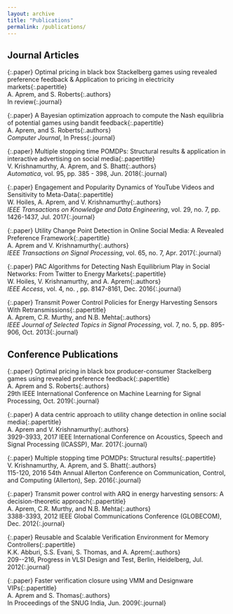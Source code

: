 ```yaml
---
layout: archive
title: "Publications"
permalink: /publications/
---
```

Journal Articles
---
{:.paper}
<span>Optimal pricing in black box Stackelberg games using revealed preference feedback & Application to pricing in electricity markets</span>{:.papertitle}  
<span>A. Aprem, and S. Roberts</span>{:.authors}  
<span>In review</span>{:.journal}  

{:.paper}
<span>A Bayesian optimization approach to compute the Nash equilibria of potential games using bandit feedback</span>{:.papertitle}  
<span>A. Aprem, and S. Roberts</span>{:.authors}  
<span>_Computer Journal_, In Press</span>{:.journal}  


{:.paper}
<span>Multiple stopping time POMDPs: Structural results & application in interactive advertising on social media</span>{:.papertitle}  
<span>V. Krishnamurthy, A. Aprem, and S. Bhatt</span>{:.authors}  
<span>_Automatica_, vol. 95, pp. 385 - 398, Jun. 2018</span>{:.journal}  

{:.paper}
<span>Engagement and Popularity Dynamics of YouTube Videos and Sensitivity to Meta-Data</span>{:.papertitle}  
<span>W. Hoiles, A. Aprem, and V. Krishnamurthy</span>{:.authors}  
<span>_IEEE Transactions on Knowledge and Data Engineering_, vol. 29, no. 7, pp. 1426-1437, Jul. 2017</span>{:.journal}  

{:.paper}
<span>Utility Change Point Detection in Online Social Media: A Revealed Preference Framework</span>{:.papertitle}  
<span>A. Aprem and V. Krishnamurthy</span>{:.authors}  
<span>_IEEE Transactions on Signal Processing_, vol. 65, no. 7, Apr. 2017</span>{:.journal}  

{:.paper}
<span>PAC Algorithms for Detecting Nash Equilibrium Play in Social Networks: From Twitter to Energy Markets</span>{:.papertitle}  
<span>W. Hoiles, V. Krishnamurthy, and A. Aprem</span>{:.authors}  
<span>_IEEE Access_, vol. 4, no. , pp. 8147-8161, Dec. 2016</span>{:.journal}  

{:.paper}
<span>Transmit Power Control Policies for Energy Harvesting Sensors With Retransmissions</span>{:.papertitle}  
<span>A. Aprem, C.R. Murthy, and N.B. Mehta</span>{:.authors}  
<span>_IEEE Journal of Selected Topics in Signal Processing_, vol. 7, no. 5, pp. 895-906, Oct. 2013</span>{:.journal}  

Conference Publications
---
{:.paper}
<span>Optimal pricing in black box producer-consumer Stackelberg games using revealed preference feedback</span>{:.papertitle}  
<span>A. Aprem and S. Roberts</span>{:.authors}  
<span>29th IEEE International Conference on Machine Learning for Signal Processing, Oct. 2019</span>{:.journal}  


{:.paper}
<span>A data centric approach to utility change detection in online social media</span>{:.papertitle}  
<span>A. Aprem and V. Krishnamurthy</span>{:.authors}  
<span>3929-3933, 2017 IEEE International Conference on Acoustics, Speech and Signal Processing (ICASSP), Mar. 2017</span>{:.journal}  

{:.paper}
<span>Multiple stopping time POMDPs: Structural results</span>{:.papertitle}  
<span>V. Krishnamurthy, A. Aprem, and S. Bhatt</span>{:.authors}  
<span>115-120, 2016 54th Annual Allerton Conference on Communication, Control, and Computing (Allerton), Sep. 2016</span>{:.journal}  

{:.paper}
<span>Transmit power control with ARQ in energy harvesting sensors: A decision-theoretic approach</span>{:.papertitle}  
<span>A. Aprem, C.R. Murthy, and N.B. Mehta</span>{:.authors}  
<span>3388-3393, 2012 IEEE Global Communications Conference (GLOBECOM), Dec. 2012</span>{:.journal}  

{:.paper}
<span>Reusable and Scalable Verification Environment for Memory Controllers</span>{:.papertitle}  
<span>K.K. Abburi, S.S. Evani, S. Thomas, and A. Aprem</span>{:.authors}  
<span>209--216, Progress in VLSI Design and Test, Berlin, Heidelberg, Jul. 2012</span>{:.journal}  

{:.paper}
<span>Faster verification closure using VMM and Designware VIPs</span>{:.papertitle}  
<span>A. Aprem and S. Thomas</span>{:.authors}  
<span>In Proceedings of the SNUG India, Jun. 2009</span>{:.journal}  
